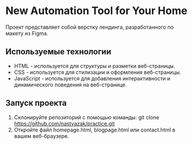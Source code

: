 # New Automation Tool for Your Home
Проект представляет собой верстку лендинга, разработанного по макету из Figma. 
## Используемые технологии
- HTML - используется для структуры и разметки веб-страницы.
- CSS - используется для стилизации и оформления веб-страницы.
- JavaScript - используется для добавления интерактивности и динамического поведения на веб-странице.
## Запуск проекта
1. Склонируйте репозиторий с помощью команды:
   git clone https://github.com/nastyazak/practice.git
2. Откройте файл homepage.html, blogpage.html или contact.html в вашем веб-браузере.
